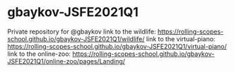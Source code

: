 # gbaykov-JSFE2021Q1
 Private repository for @gbaykov
 link to the wildlife:  https://rolling-scopes-school.github.io/gbaykov-JSFE2021Q1/wildlife/
link to the virtual-piano: https://rolling-scopes-school.github.io/gbaykov-JSFE2021Q1/virtual-piano/
 link to the online-zoo:  https://rolling-scopes-school.github.io/gbaykov-JSFE2021Q1/online-zoo/pages/Landing/
